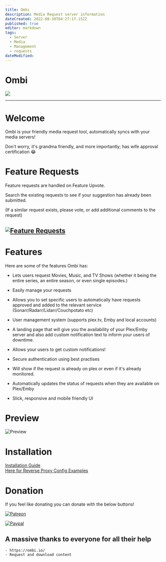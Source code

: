 ```yaml
---
title: Ombi
description: Media Request server information
dateCreated: 2022-08-30T04:27:17.152Z
published: true
editor: markdown
tags:
  - Server
  - Media
  - Management
  - requests
dateModified: 
---
```

# Ombi

 

![](http://i.imgur.com/qQsN78U.png)   

____ 
# Welcome

Ombi is your friendly media request tool, automatically syncs with your media servers!

Don't worry, it's grandma friendly, and more importantly; has wife approval certification 😂

# Feature Requests

Feature requests are handled on Feature Upvote.

Search the existing requests to see if your suggestion has already been submitted.

(If a similar request exists, please vote, or add additional comments to the request)

## [![Feature Requests](https://cloud.githubusercontent.com/assets/390379/10127973/045b3a96-6560-11e5-9b20-31a2032956b2.png)](https://features.ombi.io)


# Features

Here are some of the features Ombi has:

* Lets users request Movies, Music, and TV Shows (whether it being the entire series, an entire season, or even single episodes.)

* Easily manage your requests

* Allows you to set specific users to automatically have requests approved and added to the relevant service (Sonarr/Radarr/Lidarr/Couchpotato etc)

* User management system (supports plex.tv, Emby and local accounts)

* A landing page that will give you the availability of your Plex/Emby server and also add custom notification text to inform your users of downtime.

* Allows your users to get custom notifications!

* Secure authentication using best practises

* Will show if the request is already on plex or even if it's already monitored.

* Automatically updates the status of requests when they are available on Plex/Emby

* Slick, responsive and mobile friendly UI

# Preview

![Preview](https://i.imgur.com/kBXIqer.png)

# Installation

[Installation Guide](https://docs.ombi.app/installation/)  
[Here for Reverse Proxy Config Examples](https://docs.ombi.app/info/reverse-proxy/)  

# Donation

If you feel like donating you can donate with the below buttons!

[![Patreon](https://img.shields.io/badge/patreon-donate-yellow.svg)](https://patreon.com/tidusjar/Ombi)

[![Paypal](https://img.shields.io/badge/paypal-donate-yellow.svg)](https://paypal.me/PlexRequestsNet)

## A massive thanks to everyone for all their help
	- https://ombi.io/
	- Request and download content